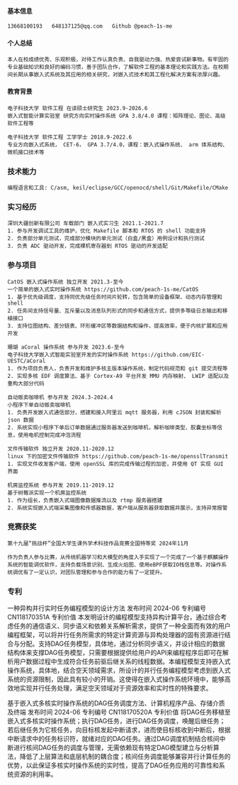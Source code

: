 #### 基本信息

```
13668100193   648137125@qq.com   Github @peach-1s-me
```

#### 个人总结

```
本人在校成绩优秀、乐观积极，对待工作认真负责、自我驱动力强、热爱尝试新事物。有牢固的专业基础知识和良好的编码习惯，善于团队合作，了解软件工程的基本理论和实践方法。在校期间长期从事嵌入式系统及其应用的相关研究，对嵌入式技术和其工程化解决方案有浓厚兴趣。
```

#### 教育背景

```
电子科技大学 软件工程 在读硕士研究生 2023.9-2026.6
嵌入式智能计算实验室 研究方向实时操作系统 GPA 3.8/4.0 课程：矩阵理论、图论、高级软件工程等
```

```
电子科技大学 软件工程 工学学士 2018.9-2022.6
专业方向嵌入式系统， CET-6， GPA 3.7/4.0，课程：嵌入式操作系统、 arm 体系结构、微机接口技术等
```

###  技术能力

```
编程语言和工具: C/asm, keil/eclipse/GCC/openocd/shell/Git/Makefile/CMake
```

### 实习经历

```
深圳大疆创新有限公司 车载部门 嵌入式实习生 2021.1-2021.7
1. 参与开发调试工具的维护，优化 Makefile 脚本和 RTOS 的 shell 功能支持
2. 负责部分单元测试，完成部分模块的单元测试（白盒/黑盒）用例设计和执行测试
3. 负责 ADC 驱动开发，完成裸机寄存器到 RTOS 驱动的开发适配
```

### 参与项目

```
CatOS 嵌入式操作系统 独立开发 2021.3-至今
一个简单的嵌入式实时操作系统 https://github.com/peach-1s-me/CatOS
1. 基于优先级调度，支持同优先级任务时间片轮转，包含简单的设备框架、动态内存管理和 shell
2. 任务间支持信号量、互斥量以及消息队列形式的同步和通信方式，提供多等级日志输出和移植接口
3. 支持位图结构、差分链表、环形缓冲区等数据结构和操作，提高效率，便于内核扩展和应用开发
```

```
珊瑚 aCoral 操作系统 参与开发 2023.6-至今
电子科技大学嵌入式智能实验室开发的实时操作系统 https://github.com/EIC-UESTC/aCoral
1. 作为项目负责人，负责开发和维护多核主版本操作系统，制定代码规范和 git 提交流程等
2. 实现多核 EDF 调度算法、基于 Cortex-A9 平台开发 MMU 内存映射、 LWIP 适配以及重构大部分代码
```

```
自动贩卖咖啡机 参与开发 2024.3-2024.4
小程序下单自动贩卖咖啡机
1. 负责开发嵌入式通信部分，搭建和接入阿里云 mqtt 服务器，利用 cJSON 封装和解析 json 数据
2. 系统实现小程序下单后订单数据通过服务器发送到咖啡机，解析咖啡类型、胶囊坐标等信息，使用电机控制完成冲泡流程
```

```
文件传输软件 独立开发 2020.11-2020.12
linux 下的加密文件传输软件 https://github.com/peach-1s-me/opensslTransmit
1. 实现文件收发客户端，使用 openSSL 库的完成传输过程的加密，并使用 QT 实现 GUI 界面
```

```
机房监控系统 参与开发 2019.11-2019.12
基于树莓派实现一个机房监控系统
1. 作为组长，负责嵌入式端图像数据推流以及 rtmp 服务器搭建
2. 系统实现嵌入式端采集图像和传感器数据，客户端从服务器获取数据并展示，支持异常报警
```

### 竞赛获奖

```
第十九届“挑战杯”全国大学生课外学术科技作品竞赛全国特等奖 2024年11月
```

```
作为负责人参与比赛，从传统机器学习和大模型的角度入手实现了一个完成了一个基于麒麟操作系统的智能调优软件，支持负载场景识别、生成火焰图、使用eBPF获取IO栈信息等。对操作系统调优有了一定认识，对团队管理和参与合作的能力有了一定提升。
```

### 专利
一种异构并行实时任务编程模型的设计方法
发布时间 2024-06
专利编号 CN118170351A
专利价值
本发明设计的编程模型支持异构计算平台，通过综合考虑任务的通信语义、同步语义和依赖关系解析需求，提供了一种全面而有效的用户编程框架，可以将并行任务所需求的特定计算资源与异构处理器的固有资源进行结合与分配。支持DAG任务模型，具体地，通过分析同步语义，并设计相应的数据结构体来支撑DAG任务模型，只需要根据提供给用户的API来编程程序后即可在解析用户数据过程中生成符合任务前驱后继关系的线程数据。本编程模型支持嵌入式操作系统，具体地，结合空天领域需求，所设计的并行任务编程模型考虑到嵌入式系统的资源限制，因此具有较小的开销。这使得在嵌入式操作系统环境中，能够高效地实现并行任务处理，满足空天领域对于资源效率和实时性的特殊要求。

基于嵌入式多核实时操作系统的DAG任务调度方法、计算机程序产品、存储介质及终端
发布时间 2024-06
专利编号 CN118170520A
专利价值
将DAG任务移植至嵌入式多核实时操作系统；执行DAG任务，进行DAG任务调度，唤醒后继任务；若后继任务为它核任务，向目标核发起中断请求，进而使目标核收到中断后，根据中断请求中的任务标识符，就绪对应的DAG任务。通过DAG调度机制结合核间中断进行核间DAG任务的调度与管理，无需依赖现有特定DAG模型建立与分析算法，降低了上层算法和底层机制的耦合度；核间任务调度能够兼容并行计算任务的优势，以此保证多核实时操作系统的实时性，提高了DAG任务应用的可靠性和系统资源的利用率。


